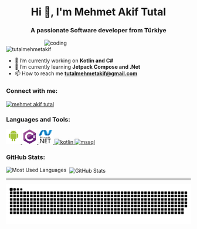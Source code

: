 <h1 align="center">Hi 👋, I'm Mehmet Akif Tutal</h1>
<h3 align="center">A passionate Software developer from Türkiye</h3>

<img align="right" alt="coding" width="400" src="https://camo.githubusercontent.com/4d9f5ecceb711eec6e2018f38a5677dc657c9738d4a65ba3b928c41c0a45b439/68747470733a2f2f6d69726f2e6d656469756d2e636f6d2f6d61782f313336302f302a37513379765349765f7430696f4a2d5a2e676966">

<p align="left"> <img src="https://komarev.com/ghpvc/?username=tutalmehmetakif&label=Profile%20views&color=0e75b6&style=flat" alt="tutalmehmetakif" /> </p>

- 🔭 I’m currently working on **Kotlin and C#**
- 🌱 I’m currently learning **Jetpack Compose and .Net**
- 📫 How to reach me **tutalmehmetakif@gmail.com**

<h3 align="left">Connect with me:</h3>
<p align="left">
<a href="https://linkedin.com/in/mehmet akif tutal" target="blank">
  <img align="center" src="https://raw.githubusercontent.com/rahuldkjain/github-profile-readme-generator/master/src/images/icons/Social/linked-in-alt.svg" alt="mehmet akif tutal" height="30" width="40" />
</a>
</p>

<h3 align="left">Languages and Tools:</h3>
<p align="left"> 
  <a href="https://developer.android.com" target="_blank" rel="noreferrer"> 
    <img src="https://raw.githubusercontent.com/devicons/devicon/master/icons/android/android-original-wordmark.svg" alt="android" width="40" height="40"/> 
  </a> 
  <a href="https://www.w3schools.com/cs/" target="_blank" rel="noreferrer"> 
    <img src="https://raw.githubusercontent.com/devicons/devicon/master/icons/csharp/csharp-original.svg" alt="csharp" width="40" height="40"/> 
  </a> 
  <a href="https://dotnet.microsoft.com/" target="_blank" rel="noreferrer"> 
    <img src="https://raw.githubusercontent.com/devicons/devicon/master/icons/dot-net/dot-net-original-wordmark.svg" alt="dotnet" width="40" height="40"/> 
  </a> 
  <a href="https://kotlinlang.org" target="_blank" rel="noreferrer"> 
    <img src="https://www.vectorlogo.zone/logos/kotlinlang/kotlinlang-icon.svg" alt="kotlin" width="40" height="40"/> 
  </a> 
  <a href="https://www.microsoft.com/en-us/sql-server" target="_blank" rel="noreferrer"> 
    <img src="https://www.svgrepo.com/show/303229/microsoft-sql-server-logo.svg" alt="mssql" width="40" height="40"/> 
  </a> 
</p>

<h3 align="left">GitHub Stats:</h3>
<p>
  <img align="left" src="https://github-readme-stats.vercel.app/api/top-langs?username=tutalmehmetakif&show_icons=true&locale=en&layout=compact&theme=radical" alt="Most Used Languages" />
</p>

<p>&nbsp;
  <img align="center" src="https://github-readme-stats.vercel.app/api?username=tutalmehmetakif&show_icons=true&theme=radical" alt="GitHub Stats" />
</p>

---

![snake gif](https://github.com/tutalmehmetakif/tutalmehmetakif/blob/output/github-snake-dark.svg)
